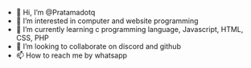 - 👋 Hi, I’m @Pratamadotq
- 👀 I’m interested in computer and website programming
- 🌱 I’m currently learning c programming language, Javascript, HTML, CSS, PHP
- 💞️ I’m looking to collaborate on discord and github
- 📫 How to reach me by whatsapp

<!---
Pratamadotq/Pratamadotq is a ✨ special ✨ repository because its `README.md` (this file) appears on your GitHub profile.
You can click the Preview link to take a look at your changes.
--->
